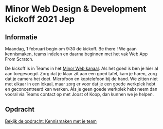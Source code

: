# Minor Web Design & Development Kickoff 2021 Jep

## Informatie
Maandag, 1 februari  begin om 9:30 de kickoff. Be there !
We gaan kennismaken, teams indelen en daarna beginnen met het vak Web App From Scratch. 

De kickoff is in Teams in het [Minor Web kanaal](https://teams.microsoft.com/l/team/19:2f2281432e854d4789de9c4b1b49311c@thread.tacv2/conversations?groupId=5d001f9a-0a4b-4768-92b1-0f1768328ba3&tenanteamId=0907bb1e-21fc-476f-8843-02d09ceb59a7). Als het goed is ben je hier al aan toegevoegd. 
Zorg dat je klaar zit aan een goed tafel, kam je haren, zorg dat je camera het doet. Microfoon en koptelefoon bij de hand. We zitten niet met elkaar in een lokaal, maar zorg er voor dat je een goede werkplek hebt en geconcentreerd kan werken. 
Als je geen goede werkplek hebt neem dan vooral via Teams contact op met Joost of Koop, dan kunnen we je helpen. 

## Opdracht
[Bekijk de opdracht: Kennismaken met je team](https://cmda-minor-web.github.io/kickoff-2021/)


<!-- Add a link to your live demo in Github Pages 🌐-->

<!-- ☝️ replace this description with a description of your own work -->

<!-- Add a nice poster image here at the end of the week, showing off your shiny frontend 📸 -->

<!-- What external data source is featured in your project and what are its properties 🌠 -->

<!-- Maybe a checklist of done stuff and stuff still on your wishlist? ✅ -->

<!-- How about a license here? 📜 (or is it a licence?) 🤷 -->